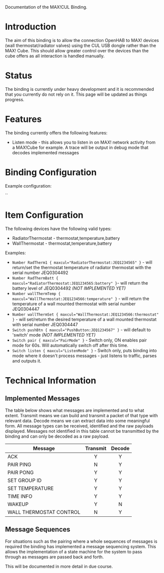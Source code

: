 Documentation of the MAX!CUL Binding.

# Introduction
The aim of this binding is to allow the connection OpenHAB to MAX! devices (wall thermostat/radiator valves) using the CUL USB dongle rather than the MAX! Cube. This should allow greater control over the devices than the cube offers as all interaction is handled manually.

# Status
The binding is currently under heavy development and it is recommended that you currently do not rely on it. This page will be updated as things progress.

# Features
The binding currently offers the following features:

* Listen mode - this allows you to listen in on MAX! network activity from a MAX!Cube for example. A trace will be output in debug mode that decodes implemented messages

# Binding Configuration
Example configuration:

``

# Item Configuration

The following devices have the following valid types:
* RadiatorThermostat - thermostat,temperature,battery
* WallThermostat - thermostat,temperature,battery

Examples:
* `Number RadTherm1 { maxcul="RadiatorThermostat:JEQ1234565" }` - will return/set the thermostat temperature of radiator thermostat with the serial number JEQ0304492
* `Number RadThermBatt { maxcul="RadiatorThermostat:JEQ1234565:battery" }`- will return the battery level of JEQ0304492 _(NOT IMPLEMENTED YET)_
* `Number wallThermTemp { maxcul="WallThermostat:JEQ1234566:temperature" }` - will return the temperature of a wall mounted thermostat with serial number JEQ0304447
* `Number wallThermSet { maxcul="WallThermostat:JEQ1234566:thermostat" }` - will set/return the desired temperature of a wall mounted thermostat with serial number JEQ0304447
 * `Switch pushBtn { maxcul="PushButton:JEQ1234567" }` - will default to 'switch' mode _(NOT IMPLEMENTED YET)_
 * `Switch pair { maxcul="PairMode" }` - Switch only, ON enables pair mode for 60s. Will automatically switch off after this time.
 * `Switch listen { maxcul="ListenMode" }` - Switch only, puts binding into mode where it doesn't process messages - just listens to traffic, parses and outputs it.

# Technical Information

## Implemented Messages
The table below shows what messages are implemented and to what extent. Transmit means we can build and transmit a packet of that type with relevant data. Decode means we can extract data into some meaningful form. All message types can be received, identified and the raw payloads displayed. Messages not identified in this table cannot be transmitted by the binding and can only be decoded as a raw payload.

| Message               | Transmit | Decode           |
|-----------------------|:--------:|:----------------:|
|ACK                    | Y        | Y                |
|PAIR PING              | N        | Y                |
|PAIR PONG              | Y        | Y                |
|SET GROUP ID           | Y        | Y                |
|SET TEMPERATURE        | Y        | Y                |
|TIME INFO              | Y        | Y                |
|WAKEUP                 | Y        | N                |
|WALL THERMOSTAT CONTROL| N        | Y                |

## Message Sequences
For situations such as the pairing where a whole sequences of messages is required the binding has implemented a message sequencing system. This allows the implementation of a state machine for the system to pass through as messages are passed back and forth.

This will be documented in more detail in due course.

